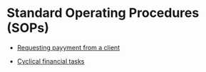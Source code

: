 # Standard Operating Procedures (SOPs)

- [Requesting payyment from a client](requesting-payment-from-a-client)

- [Cyclical financial tasks](cyclical-financial-tasks)
